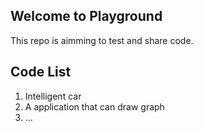 ## Welcome to Playground
This repo is aimming to test and share code.

## Code List
1. Intelligent car
2. A application that can draw graph
3. ...